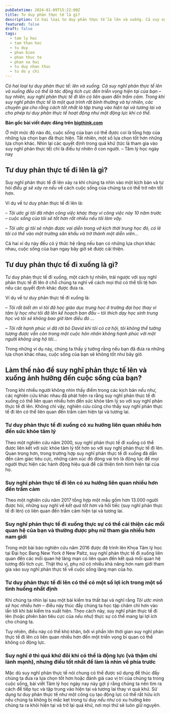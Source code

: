 ```yaml
---
pubDatetime: 2024-01-09T15:22:00Z
title: Tư duy phản thực tế là gì?
description: Có hai loại tư duy phản thực tế là lên và xuống. Cả suy nghĩ phản thực tế lên và xuống đều có thể là tác động tích cực đến triển vọng hiện tại của bạn – tuy nhiên, suy nghĩ phản thực tế đi lên có liên quan đến trầm cảm. Trong khi suy nghĩ phản thực tế là một quá trình rất bình thường và tự nhiên, các chuyên gia cho rằng cách tốt nhất là tập trung vào hiện tại và tương lai và cho phép tư duy phản thực tế hoạt động như một động lực khi có thể.
featured: false
draft: false
tags:
  - tam ly hoc
  - tam than hoc
  - tu duy
  - phan bien
  - phan thuc te
  - phan xa hoi
  - tu duy nhan thuc
  - tu do y chi
---
```


_Có hai loại tư duy phản thực tế: lên và xuống. Cả suy nghĩ phản thực tế lên và xuống đều có thể là tác động tích cực đến triển vọng hiện tại của bạn – tuy nhiên, suy nghĩ phản thực tế đi lên có liên quan đến trầm cảm. Trong khi suy nghĩ phản thực tế là một quá trình rất bình thường và tự nhiên, các chuyên gia cho rằng cách tốt nhất là tập trung vào hiện tại và tương lai và cho phép tư duy phản thực tế hoạt động như một động lực khi có thể._

**Bản gốc bài viết được đăng trên [bigthink.com](https://bigthink.com/)**

Ở một mức độ nào đó, cuộc sống của bạn có thể được coi là tổng hợp của những lựa chọn bạn đã thực hiện. Tất nhiên, một số lựa chọn tốt hơn những lựa chọn khác. Nhìn lại các quyết định trong quá khứ (tức là tham gia vào suy nghĩ phản thực tế) chỉ là điều tự nhiên ở con người. – Tâm lý học ngày nay

## Tư duy phản thực tế đi lên là gì?

Suy nghĩ phản thực tế đi lên xảy ra khi chúng ta nhìn vào một kịch bản và tự hỏi _điều gì sẽ xảy ra nếu_ về cách cuộc sống của chúng ta có thể trở nên tốt hơn.

Ví dụ về tư duy phản thực tế đi lên là:

– _Tôi ước gì tôi đã nhận công việc khác thay vì công việc này 10 năm trước – cuộc sống của tôi sẽ tốt hơn rất nhiều nếu tôi làm vậy._

– _Tôi ước gì tôi sẽ nhận được vai diễn trong vở kịch thời trung học đó, có lẽ tôi có thể vào một trường sân khấu và trở thành một diễn viên…_

Cả hai ví dụ này đều có ý thức hệ rằng nếu bạn có những lựa chọn khác nhau, cuộc sống của bạn ngay bây giờ sẽ được cải thiện.

## Tư duy phản thực tế đi xuống là gì?

Tư duy phản thực tế đi xuống, một cách tự nhiên, trái ngược với suy nghĩ phản thực tế đi lên ở chỗ chúng ta nghĩ về cách mọi thứ có thể tồi tệ hơn nếu các quyết định khác được đưa ra.

Ví dụ về tư duy phản thực tế đi xuống là:

– _Tôi rất biết ơn vì tôi đã học giáo dục trung học ở trường đại học thay vì tâm lý học như tôi đã lên kế hoạch ban đầu – tôi thích dạy học sinh trung học và tôi sẽ không bao giờ làm điều đó …_

– _Tôi rất hạnh phúc vì đã rời bỏ David khi tôi có cơ hội, tôi không thể tưởng tượng được vẫn còn trong một cuộc hôn nhân không hạnh phúc với một người không ủng hộ tôi…_

Trong những ví dụ này, chúng ta thấy ý tưởng rằng nếu bạn đã đưa ra những lựa chọn khác nhau, cuộc sống của bạn sẽ không tốt như bây giờ.

## Làm thế nào để suy nghĩ phản thực tế lên và xuống ảnh hưởng đến cuộc sống của bạn?

Trong khi nhiều người không nhìn thấy điểm trong các kịch bản _nếu như_, các nghiên cứu khác nhau đã phát hiện ra rằng suy nghĩ phản thực tế đi xuống có thể liên quan nhiều hơn đến sức khỏe tâm lý so với suy nghĩ phản thực tế đi lên. Không chỉ vậy, nghiên cứu cũng cho thấy suy nghĩ phản thực tế đi lên có thể liên quan đến trầm cảm hiện tại và tương lai.

### Tư duy phản thực tế đi xuống có xu hướng liên quan nhiều hơn đến sức khỏe tâm lý

Theo một nghiên cứu năm 2000, suy nghĩ phản thực tế đi xuống có thể được liên kết với sức khỏe tâm lý tốt hơn so với suy nghĩ phản thực tế đi lên. Quan trọng hơn, trong trường hợp suy nghĩ phản thực tế đi xuống đã dẫn đến cảm giác tiêu cực, những cảm xúc đó đóng vai trò là động lực để mọi người thực hiện các hành động hiệu quả để cải thiện tình hình hiện tại của họ.

### Suy nghĩ phản thực tế đi lên có xu hướng liên quan nhiều hơn đến trầm cảm

Theo một nghiên cứu năm 2017 tổng hợp một mẫu gồm hơn 13.000 người được hỏi, những suy nghĩ về _kết quả tốt hơn_ và hối tiếc (suy nghĩ phản thực tế đi lên) có liên quan đến trầm cảm hiện tại và tương lai.

### Suy nghĩ phản thực tế đi xuống thực sự có thể cải thiện các mối quan hệ của bạn và thường được phụ nữ tham gia nhiều hơn nam giới

Trong một bài báo nghiên cứu năm 2016 được đệ trình lên Khoa Tâm lý học tại Đại học Bang New York ở New Paltz, suy nghĩ phản thực tế đi xuống liên quan đến các mối quan hệ lãng mạn có liên quan đến kết quả mối quan hệ tương đối tích cực. Thật thú vị, phụ nữ có nhiều khả năng hơn nam giới tham gia vào suy nghĩ phản thực tế về cuộc sống lãng mạn của họ.

### Tư duy phản thực tế đi lên có thể có một số lợi ích trong một số tình huống nhất định

Khi chúng ta nhìn lại sau một bài kiểm tra thất bại và nghĩ rằng _Tôi ước mình sẽ học nhiều hơn_ – điều này thúc đẩy chúng ta học tập chăm chỉ hơn vào lần tới khi bài kiểm tra xuất hiện. Theo cách này, suy nghĩ phản thực tế đi lên (hoặc phiên bản tiêu cực của _nếu như_) thực sự có thể mang lại lợi ích cho chúng ta.

Tuy nhiên, điều này có thể khó khăn, bởi vì phần lớn thời gian suy nghĩ phản thực tế đi lên có liên quan nhiều hơn đến một triển vọng bi quan có thể không có động lực.

### Suy nghĩ ở thì quá khứ đôi khi có thể là động lực (và thậm chí lành mạnh), nhưng điều tốt nhất để làm là nhìn về phía trước

Mặc dù suy nghĩ phản thực tế nói chung có thể được sử dụng để thúc đẩy chúng ta đưa ra lựa chọn tốt hơn hoặc đánh giá cao vị trí của chúng ta trong cuộc sống, bài viết Tâm lý học ngày nay này gợi ý rằng chúng ta nên tìm ra cách để tiếp tục và tập trung vào hiện tại và tương lai thay vì quá khứ. Sử dụng tư duy phản thực tế như một công cụ tạo động lực có thể rất hữu ích nếu chúng ta không bị mắc kẹt trong tư duy _nếu như_ có xu hướng kéo chúng ta ra khỏi hiện tại và trở lại quá khứ, nơi mọi thứ sẽ luôn giữ nguyên.